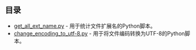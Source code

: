 ## 目录

- [get_all_ext_name.py](./python/get_all_ext_name.md) - 用于统计文件扩展名的Python脚本。
- [change_encoding_to_utf-8.py](./python/change_encoding_to_utf-8.md) - 用于将文件编码转换为UTF-8的Python脚本。

